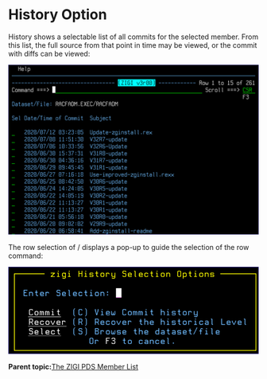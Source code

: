 # History Option

History shows a selectable list of all commits for the selected member. From this list, the full source from that point in time may be viewed, or the commit with diffs can be viewed:

![](media/img(72).png)

The row selection of / displays a pop-up to guide the selection of the row command:

![](media/img(73).png)

**Parent topic:**[The ZIGI PDS Member List](zOS_ISPF_Git_Interface_Users_Guide_V3R0_the_zigi_pds_member_list.md)

